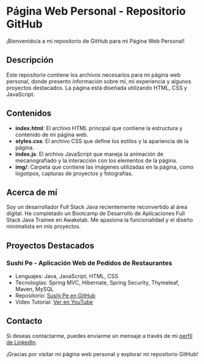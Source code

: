 # Página Web Personal - Repositorio GitHub

¡Bienvenido/a a mi repositorio de GitHub para mi Página Web Personal!

## Descripción

Este repositorio contiene los archivos necesarios para mi página web personal, donde presento información sobre mí, mi experiencia y algunos proyectos destacados. La página está diseñada utilizando HTML, CSS y JavaScript.

## Contenidos

- **index.html**: El archivo HTML principal que contiene la estructura y contenido de mi página web.
- **styles.css**: El archivo CSS que define los estilos y la apariencia de la página.
- **index.js**: El archivo JavaScript que maneja la animación de mecanografiado y la interacción con los elementos de la página.
- **img/**: Carpeta que contiene las imágenes utilizadas en la página, como logotipos, capturas de proyectos y fotografías.

## Acerca de mí

Soy un desarrollador Full Stack Java recientemente reconvertido al área digital. He completado un Bootcamp de Desarrollo de Aplicaciones Full Stack Java Trainee en Awakelab. Me apasiona la funcionalidad y el diseño minimalista en mis proyectos.

## Proyectos Destacados

### Sushi Pe - Aplicación Web de Pedidos de Restaurantes

- Lenguajes: Java, JavaScript, HTML, CSS
- Tecnologías: Spring MVC, Hibernate, Spring Security, Thymeleaf, Maven, MySQL
- Repositorio: [Sushi Pe en GitHub](https://github.com/CamilaF1985/Modulo7)
- Video Tutorial: [Ver en YouTube](https://www.youtube.com/watch?v=RymGvrWnFsM)

## Contacto

Si deseas contactarme, puedes enviarme un mensaje a través de mi [perfil de LinkedIn](https://www.linkedin.com/in/camila-fabbroni-arrasate-6b4a28288/).

¡Gracias por visitar mi página web personal y explorar mi repositorio GitHub!

